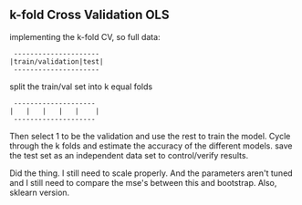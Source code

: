 k-fold Cross Validation OLS
---
implementing the k-fold CV, so
full data:
```
 ---------------------
|train/validation|test|
 ---------------------
```
split the train/val set into k equal folds
```
 --------------------
|	|	|	|	|	 |
 --------------------
```
Then select 1 to be the validation and use the rest
to train the model. Cycle through the k folds and 
estimate the accuracy of the different models. 
save the test set as an independent data set to 
control/verify results. 

Did the thing. I still need to scale properly. And the parameters aren't tuned
and I still need to compare the mse's between this and bootstrap. 
Also, sklearn version. 

